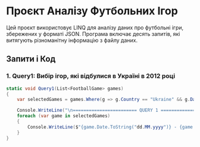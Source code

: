 # Проєкт Аналізу Футбольних Ігор

Цей проєкт використовує LINQ для аналізу даних про футбольні ігри, збережених у форматі JSON. Програма включає десять запитів, які витягують різноманітну інформацію з файлу даних.

## Запити і Код

### 1. Query1: Вибір ігор, які відбулися в Україні в 2012 році
```csharp
static void Query1(List<FootballGame> games)
{
    var selectedGames = games.Where(g => g.Country == "Ukraine" && g.Date.Year == 2012);

    Console.WriteLine("\n======================== QUERY 1 ========================");
    foreach (var game in selectedGames)
    {
        Console.WriteLine($"{game.Date.ToString("dd.MM.yyyy")} - {game.Home_team} vs {game.Away_team} ({game.Home_score}:{game.Away_score})");
    }
}
```
